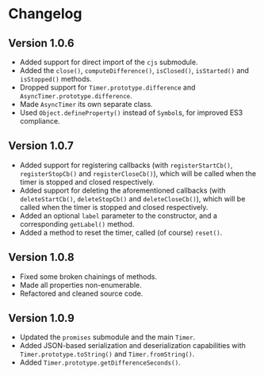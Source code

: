 # Changelog

## Version 1.0.6
- Added support for direct import of the `cjs` submodule.
- Added the `close()`, `computeDifference()`, `isClosed()`, `isStarted()` and `isStopped()` methods.
- Dropped support for `Timer.prototype.difference` and `AsyncTimer.prototype.difference`.
- Made `AsyncTimer` its own separate class.
- Used `Object.defineProperty()` instead of `Symbol`s, for improved ES3 compliance.

## Version 1.0.7
- Added support for registering callbacks 
(with `registerStartCb()`, `registerStopCb()` and `registerCloseCb()`), 
which will be called when the timer is stopped and closed respectively.
- Added support for deleting the aforementioned callbacks 
(with `deleteStartCb()`, `deleteStopCb()` and `deleteCloseCb()`), 
which will be called when the timer is stopped and closed respectively.
- Added an optional `label` parameter to the constructor, and a corresponding `getLabel()` method.
- Added a method to reset the timer, called (of course) `reset()`.
## Version 1.0.8
- Fixed some broken chainings of methods.
- Made all properties non-enumerable.
- Refactored and cleaned source code.
## Version 1.0.9
- Updated the `promises` submodule and the main `Timer`.
- Added JSON-based serialization and deserialization capabilities with `Timer.prototype.toString()`
  and `Timer.fromString()`.
- Added `Timer.prototype.getDifferenceSeconds()`.